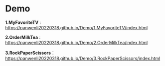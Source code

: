 # Demo

**1.MyFavoriteTV** : https://panwenli20220318.github.io/Demo/1.MyFavoriteTV/index.html 

**2.OrderMilkTea**  : https://panwenli20220318.github.io/Demo/2.OrderMilkTea/index.html  

**3.RockPaperScissors**：https://panwenli20220318.github.io/Demo/3.RockPaperScissors/index.html  

